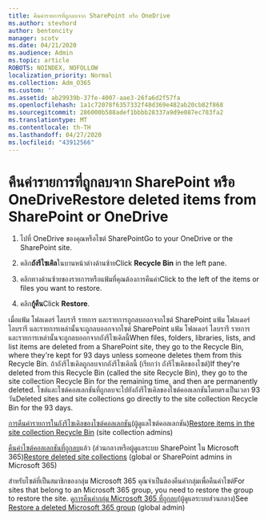 ```yaml
---
title: คืนค่ารายการที่ถูกลบจาก SharePoint หรือ OneDrive
ms.author: stevhord
author: bentoncity
manager: scotv
ms.date: 04/21/2020
ms.audience: Admin
ms.topic: article
ROBOTS: NOINDEX, NOFOLLOW
localization_priority: Normal
ms.collection: Adm_O365
ms.custom: ''
ms.assetid: ab29939b-37fe-4007-aae3-26fa6d2f57fa
ms.openlocfilehash: 1a1c72078f6357332f48d369e482ab20cb82f868
ms.sourcegitcommit: 286000b588adef1bbbb28337a9d9e087ec783fa2
ms.translationtype: MT
ms.contentlocale: th-TH
ms.lasthandoff: 04/27/2020
ms.locfileid: "43912566"
---
```

# <a name="restore-deleted-items-from-sharepoint-or-onedrive"></a><span data-ttu-id="7596b-102">คืนค่ารายการที่ถูกลบจาก SharePoint หรือ OneDrive</span><span class="sxs-lookup"><span data-stu-id="7596b-102">Restore deleted items from SharePoint or OneDrive</span></span>

1. <span data-ttu-id="7596b-103">ไปที่ OneDrive ของคุณหรือไซต์ SharePoint</span><span class="sxs-lookup"><span data-stu-id="7596b-103">Go to your OneDrive or the SharePoint site.</span></span>
    
2. <span data-ttu-id="7596b-104">คลิก**ถังรีไซเคิล**ในบานหน้าต่างด้านซ้าย</span><span class="sxs-lookup"><span data-stu-id="7596b-104">Click **Recycle Bin** in the left pane.</span></span> 
    
3. <span data-ttu-id="7596b-105">คลิกทางด้านซ้ายของรายการหรือแฟ้มที่คุณต้องการคืนค่า</span><span class="sxs-lookup"><span data-stu-id="7596b-105">Click to the left of the items or files you want to restore.</span></span>
    
4. <span data-ttu-id="7596b-106">คลิก**กู้คืน**</span><span class="sxs-lookup"><span data-stu-id="7596b-106">Click **Restore**.</span></span> 
    
<span data-ttu-id="7596b-107">เมื่อแฟ้ม โฟลเดอร์ ไลบรารี รายการ และรายการถูกลบออกจากไซต์ SharePoint แฟ้ม โฟลเดอร์ ไลบรารี และรายการเหล่านั้นจะถูกลบออกจากไซต์ SharePoint แฟ้ม โฟลเดอร์ ไลบรารี รายการ และรายการเหล่านั้นจะถูกลบออกจากถังรีไซเคิลนี้</span><span class="sxs-lookup"><span data-stu-id="7596b-107">When files, folders, libraries, lists, and list items are deleted from a SharePoint site, they go to the Recycle Bin, where they're kept for 93 days unless someone deletes them from this Recycle Bin.</span></span> <span data-ttu-id="7596b-108">ถ้าถังรีไซเคิลถูกลบจากถังรีไซเคิลนี้ (เรียกว่า ถังรีไซเคิลของไซต์)</span><span class="sxs-lookup"><span data-stu-id="7596b-108">If they're deleted from this Recycle Bin (called the site Recycle Bin), they go to the site collection Recycle Bin for the remaining time, and then are permanently deleted.</span></span> <span data-ttu-id="7596b-109">ไซต์และไซต์คอลเลกชันที่ถูกลบจะไปยังถังรีไซเคิลของไซต์คอลเลกชันโดยตรงเป็นเวลา 93 วัน</span><span class="sxs-lookup"><span data-stu-id="7596b-109">Deleted sites and site collections go directly to the site collection Recycle Bin for the 93 days.</span></span>
  
<span data-ttu-id="7596b-110">[การคืนค่ารายการในถังรีไซเคิลของไซต์คอลเลกชัน](https://go.microsoft.com/fwlink/?linkid=867800)(ผู้ดูแลไซต์คอลเลกชัน)</span><span class="sxs-lookup"><span data-stu-id="7596b-110">[Restore items in the site collection Recycle Bin](https://go.microsoft.com/fwlink/?linkid=867800) (site collection admins)</span></span> 
  
<span data-ttu-id="7596b-111">[คืนค่าไซต์คอลเลกชันที่ถูกลบ](https://go.microsoft.com/fwlink/?linkid=867660)แล้ว (ส่วนกลางหรือผู้ดูแลระบบ SharePoint ใน Microsoft 365)</span><span class="sxs-lookup"><span data-stu-id="7596b-111">[Restore deleted site collections](https://go.microsoft.com/fwlink/?linkid=867660) (global or SharePoint admins in Microsoft 365)</span></span> 
  
<span data-ttu-id="7596b-112">สําหรับไซต์ที่เป็นสมาชิกของกลุ่ม Microsoft 365 คุณจําเป็นต้องคืนค่ากลุ่มเพื่อคืนค่าไซต์</span><span class="sxs-lookup"><span data-stu-id="7596b-112">For sites that belong to an Microsoft 365 group, you need to restore the group to restore the site.</span></span> <span data-ttu-id="7596b-113">ดู[การคืนค่ากลุ่ม Microsoft 365 ที่ถูกลบ](https://go.microsoft.com/fwlink/?linkid=867802)(ผู้ดูแลระบบส่วนกลาง)</span><span class="sxs-lookup"><span data-stu-id="7596b-113">See [Restore a deleted Microsoft 365 group](https://go.microsoft.com/fwlink/?linkid=867802) (global admin)</span></span> 
  

